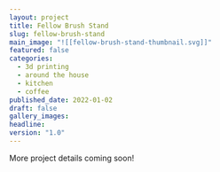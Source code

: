 ```yaml
---
layout: project
title: Fellow Brush Stand
slug: fellow-brush-stand
main_image: "![[fellow-brush-stand-thumbnail.svg]]"
featured: false
categories:
  - 3d printing
  - around the house
  - kitchen
  - coffee
published_date: 2022-01-02
draft: false
gallery_images: 
headline: 
version: "1.0"
---
```


More project details coming soon!